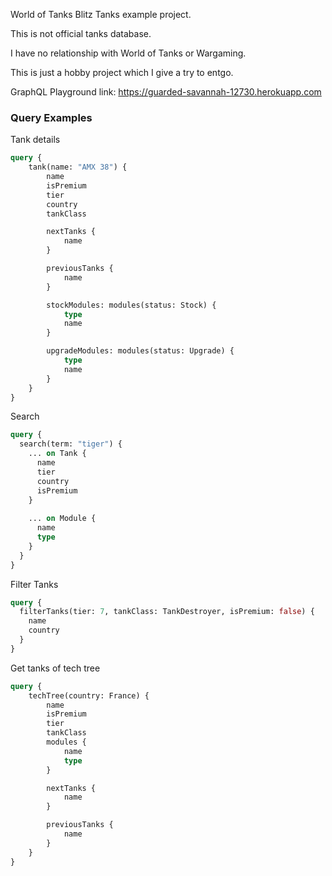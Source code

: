 World of Tanks Blitz Tanks example project.

This is not official tanks database.

I have no relationship with World of Tanks or Wargaming.

This is just a hobby project which I give a try to entgo.

GraphQL Playground link:
https://guarded-savannah-12730.herokuapp.com


### Query Examples

Tank details
```graphql
query {
    tank(name: "AMX 38") {
        name
        isPremium
        tier
        country
        tankClass

        nextTanks {
            name
        }

        previousTanks {
            name
        }

        stockModules: modules(status: Stock) {
            type
            name
        }

        upgradeModules: modules(status: Upgrade) {
            type
            name
        }
    }
}
```

Search
```graphql
query {
  search(term: "tiger") {
    ... on Tank {
      name
      tier
      country
      isPremium
    }
    
    ... on Module {
      name
      type
    }
  }
}
```

Filter Tanks
```graphql
query {
  filterTanks(tier: 7, tankClass: TankDestroyer, isPremium: false) {
    name
    country
  }
}
```

Get tanks of tech tree
```graphql
query {
    techTree(country: France) {
        name
        isPremium
        tier
        tankClass
        modules {
            name
            type
        }

        nextTanks {
            name
        }

        previousTanks {
            name
        }
    }
}
```
